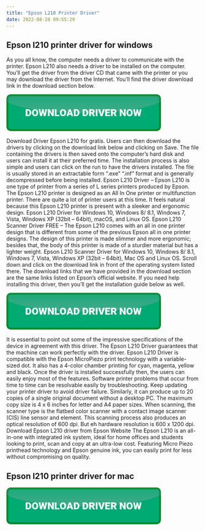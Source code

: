 ```yaml
---
title: "Epson L210 Printer Driver"
date: 2022-08-28 09:55:29
---
```


## Epson l210 printer driver for windows

As you all know, the computer needs a driver to communicate with the printer. Epson L210 also needs a driver to be installed on the computer. You’ll get the driver from the driver CD that came with the printer or you may download the driver from the Internet. You’ll find the driver download link in the download section below.

[![button](https://github.com/driverbay/driverbay.github.io/blob/main/dlbutton.png?raw=true)](https://printerpatch.com/download-printer-driver)


Download Driver Epson L210 for gratis. Users can then download the drivers by clicking on the download link below and clicking on Save. The file containing the drivers is then saved onto the computer’s hard disk and users can install it at their preferred time. The installation process is also simple and users can click on the run to have the drivers installed. The file is usually stored in an extractable form “.exe” “.inf” format and is generally decompressed before being installed.
Epson L210 Driver – Epson L210 is one type of printer from a series of L series printers produced by Epson. The Epson L210 printer is designed as an All In One printer or multifunction printer. There are quite a lot of printer users at this time. It feels natural because this Epson L210 printer is present with a sleeker and ergonomic design. Epson L210 Driver for Windows 10, Windows 8/ 8.1, Windows 7, Vista, Windows XP (32bit – 64bit), macOS, and Linux OS.
Epson L210 Scanner Driver FREE – The Epson L210 comes with an all in one printer design that is different from some of the previous Epson all in one printer designs. The design of this printer is made slimmer and more ergonomic; besides that, the body of this printer is made of a sturdier material but has a lighter weight. Epson L210 Scanner Driver for Windows 10, Windows 8/ 8.1, Windows 7, Vista, Windows XP (32bit – 64bit), Mac OS and Linux OS.
Scroll down and click on the download link in front of the operating system listed there. The download links that we have provided in the download section are the same links listed on Epson’s official website. If you need help installing this driver, then you’ll get the installation guide below as well.

[![button](https://github.com/driverbay/driverbay.github.io/blob/main/dlbutton.png?raw=true)](https://printerpatch.com/download-printer-driver)


It is essential to point out some of the impressive specifications of the device in agreement with this driver. The Epson L210 Driver guarantees that the machine can work perfectly with the driver. Epson L210 Driver is compatible with the Epson MicroPiezo print technology with a variable-sized dot. It also has a 4-color chamber printing for cyan, magenta, yellow and black.
Once the driver is installed successfully then, the users can easily enjoy most of the features. Software printer problems that occur from time to time can be resolvable easily by troubleshooting. Keep updating your printer driver to avoid driver failure.
Similarly, it can produce up to 20 copies of a single original document without a desktop PC. The maximum copy size is 4 x 6 inches for letter and A4 paper sizes. When scanning, the scanner type is the flatbed color scanner with a contact image scanner (CIS) line sensor and element. This scanning process also produces an optical resolution of 600 dpi. But eh hardware resolution is 600 x 1200 dpi. Download Epson L210 driver from Epson Website
The Epson L210 is an all-in-one with integrated ink system, ideal for home offices and students looking to print, scan and copy at an ultra-low cost. Featuring Micro Piezo printhead technology and Epson genuine ink, you can easily print for less without compromising on quality.

## Epson l210 printer driver for mac



[![button](https://github.com/driverbay/driverbay.github.io/blob/main/dlbutton.png?raw=true)](https://printerpatch.com/download-printer-driver)